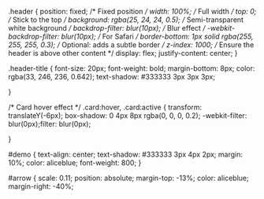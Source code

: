 
.header {
    position: fixed; /* Fixed position */
    width: 100%; /* Full width */
    top: 0; /* Stick to the top */
    background: rgba(25, 24, 24, 0.5); /* Semi-transparent white background */
    backdrop-filter: blur(10px); /* Blur effect */
    -webkit-backdrop-filter: blur(10px); /* For Safari */
    border-bottom: 1px solid rgba(255, 255, 255, 0.3); /* Optional: adds a subtle border */
    z-index: 1000; /* Ensure the header is above other content */
    display: flex;
    justify-content: center;
  }

  .header-title {
    font-size: 20px;
    font-weight: bold;
    margin-bottom: 8px;
    color: rgba(33, 246, 236, 0.642);
    text-shadow: #333333 3px 3px 3px;

}


/* Card hover effect */
.card:hover, .card:active {
    transform: translateY(-6px);
    box-shadow: 0 4px 8px rgba(0, 0, 0, 0.2);
    -webkit-filter: blur(0px);filter: blur(0px);

}


#demo {
    text-align: center;
    text-shadow: #333333 3px 4px 2px;
    margin: 10%;
    color: aliceblue;
    font-weight: 800;
}



#arrow {
    scale: 0.11;
    position: absolute;
    margin-top: -13%;
    color: aliceblue;
    margin-right: -40%;
